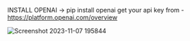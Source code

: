 INSTALL OPENAI -> pip install openai
get your api key from - https://platform.openai.com/overview

![Screenshot 2023-11-07 195844](https://github.com/CODEWITHPYTHONYT/AICHATBOT/assets/149477538/cd373a4f-2e74-48c0-bda5-42416e31e91f)
